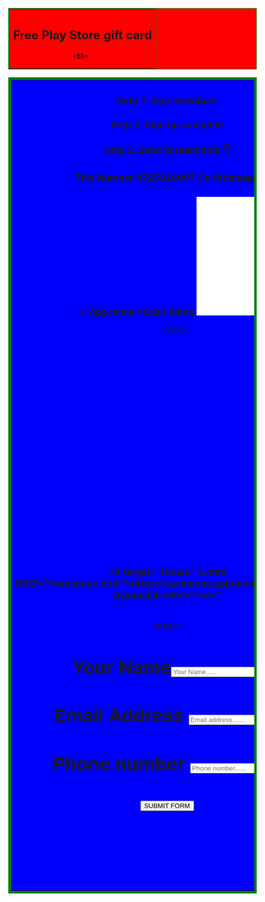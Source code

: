 <html>
<head> <font color="red">
<title>campaign win</title>         
</head>
<body>
<table border="1" bordercolor="green" bgcolor="red" 
align="right" width=100%>
<tr>
    <th><h2> Free Play Store gift card</h2>
    
    
    <th> 
 </tr>
 <table border="5" bordercolor="green" bgcolor="blue"
  align="lift" width="100%">
   <tr>
      <th> <h3></h3>
   <h3> Setp 1. App download</h3>
      <h3> Setp 2. Sign up complete</h3>
      <h3> Setp 3. Send Screenshots 👇</h3>
      <h3>   This Number 8725810907 On Whatsapp</h3>
      <h3> ✅ App name =Cash Monk
      
 <iframe style="width:120px;height:240px;" marginwidth="0" marginheight="0" scrolling="no" frameborder="0" src="//ws-in.amazon-adsystem.com/widgets/q?ServiceVersion=20070822&OneJS=1&Operation=GetAdHtml&MarketPlace=IN&source=ac&ref=qf_sp_asin_til&ad_type=product_link&tracking_id=jagjot01-21&marketplace=amazon&amp;region=IN&placement=B08444S68L&asins=B08444S68L&linkId=7995c070e1db6dba71ea2c0ab96f3abb&show_border=false&link_opens_in_new_window=false&price_color=333333&title_color=0066c0&bg_color=ffffff">
 </iframe>
      

      
  
      
      
  
      
      
      
      
      
    
             
 
     
       
     
       
       </h2>

 
       
        
   <table border="1" bordercolor=blue bgcolor="green"
   align="right" width=100%>
   <tr>
  </html>
  <head>
  <table border="10" bordercolor="blue" bgcolor="blue"" 
  align="right" width=1%>
   <table border="10" bordercolor="blue" bgcolor="blue" 
   align="right" width=1%>       
      <table border="10" bordercolor="blue" bgcolor="blue" 
      align="right" width=1%
   <table border="50" bordercolor="blue" bgcolor="green"
    align="right" width=100%>
  <table border="50" bordercolor="blue" bgcolor="green" 
  align="right" width=100%>
  <table border="50" bordercolor="blue" bgcolor="green" 
  align="right" width=100%>
  <table border="50" bordercolor="blue" bgcolor="green"
   align="right" width=100%>
                    <h4>
                   
                    
   
  <A target="House" 1.html HREF="homepage.html">https://cashmonk.app/invite/C9EFF01B/?by=social color="red>"</A><br><br>
                                                                       
    <html>
  <head>
  <body>
  <h1> Your Name<input size="20" placeholder="Your Name......">
  <h1> Email Address <input size="20" Placeholder="Email address.......">
  
  <h1> Phone number <input size="20" placeholder="Phone number......">
  
<h1>
 <input type="submit" Value="SUBMIT FORM">
  
  

